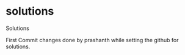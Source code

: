 solutions
=========

Solutions

First Commit changes done by prashanth while setting the github for solutions.